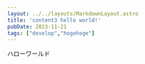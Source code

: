 ```yaml
---
layout: ../../layouts/MarkdownLayout.astro
title: 'content3 hello world!'
pubDate: 2023-11-21
tags: ["develop","hogehoge"]
---
```


ハローワールド